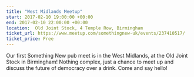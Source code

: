 ```yaml
---
title: "West Midlands Meetup"
start: 2017-02-10 19:00:00 +00:00
end: 2017-02-10 22:00:00 +00:00
location:  Old Joint Stock, 4 Temple Row, Birmingham
ticket_url: https://www.meetup.com/somethingnew-uk/events/237410517/
ticket_price: Free
---
```


Our first Something New pub meet is in the West Midlands, at the Old Joint Stock in Birmingham! Nothing complex, just a chance to meet up and discuss the future of democracy over a drink. Come and say hello!